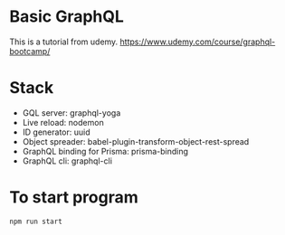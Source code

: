 # Basic GraphQL

This is a tutorial from udemy.
https://www.udemy.com/course/graphql-bootcamp/

# Stack

- GQL server: graphql-yoga
- Live reload: nodemon
- ID generator: uuid
- Object spreader: babel-plugin-transform-object-rest-spread
- GraphQL binding for Prisma: prisma-binding
- GraphQL cli: graphql-cli

# To start program

``` npm run start ```
